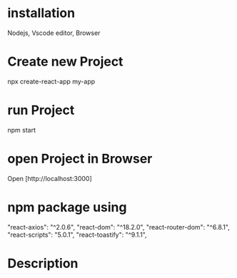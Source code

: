# installation
Nodejs, Vscode editor, Browser
# Create new Project
npx create-react-app my-app
# run Project
npm start
# open Project in Browser
Open [http://localhost:3000]
# npm package using
"react-axios": "^2.0.6",
"react-dom": "^18.2.0",
"react-router-dom": "^6.8.1",
"react-scripts": "5.0.1",
"react-toastify": "^9.1.1",
# Description 
